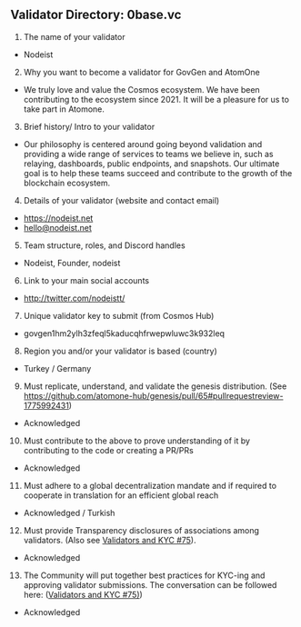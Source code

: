 ## Validator Directory: 0base.vc

1) The name of your validator

- Nodeist

2) Why you want to become a validator for GovGen and AtomOne

- We truly love and value the Cosmos ecosystem. We have been contributing to the ecosystem since 2021. It will be a pleasure for us to take part in Atomone.

3) Brief history/ Intro to your validator

- Our philosophy is centered around going beyond validation and providing a wide range of services to teams we believe in, such as relaying, dashboards, public endpoints, and snapshots.
Our ultimate goal is to help these teams succeed and contribute to the growth of the blockchain ecosystem.

4) Details of your validator (website and contact email)

- https://nodeist.net
- hello@nodeist.net

5) Team structure, roles, and Discord handles

- Nodeist, Founder, nodeist

6) Link to your main social accounts

- http://twitter.com/nodeistt/

7) Unique validator key to submit (from Cosmos Hub)

- govgen1hm2ylh3zfeql5kaducqhfrwepwluwc3k932leq

8) Region you and/or your validator is based (country)

- Turkey / Germany

9) Must replicate, understand, and validate the genesis distribution. (See https://github.com/atomone-hub/genesis/pull/65#pullrequestreview-1775992431)

- Acknowledged

10) Must contribute to the above to prove understanding of it by contributing to the code or creating a PR/PRs

- Acknowledged

11) Must adhere to a global decentralization mandate and if required to cooperate in translation for an efficient global reach

- Acknowledged / Turkish

12) Must provide Transparency disclosures of associations among validators. (Also see [Validators and KYC #75](https://github.com/atomone-hub/genesis/issues/75#issue-2034573094)).

- Acknowledged

13) The Community will put together best practices for KYC-ing and approving validator submissions. The conversation can be followed here: ([Validators and KYC #75)](https://github.com/atomone-hub/genesis/issues/75#issue-2034573094))

- Acknowledged
